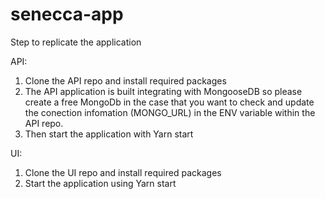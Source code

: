 # senecca-app

Step to replicate the application

API:

1. Clone the API repo and install required packages
2. The API application is built integrating with MongooseDB so please create a free MongoDb in the case that you want to check and update the conection infomation (MONGO_URL) in the ENV variable within the API repo.
3. Then start the application with Yarn start

UI:
1. Clone the UI repo and install required packages
2. Start the application using Yarn start
